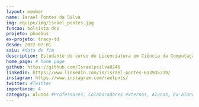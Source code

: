 ```yaml
---
layout: member
name: Israel Pontes da Silva
img: equipe/img/israel_pontes.jpg
funcao: bolsista dev
projeto: phoebus 
ex-projeto: tracy-td
desde: 2022-07-01
saiu: #data de fim
description: Estudante do curso de Licenciatura em Ciência da Computação na Universidade Federal da Paraíba (UFPB) - Campus IV, em Rio Tinto-PB, Tenho experiências com desenvolvimento de software, onde aprendi a projetar e implementar soluções eficientes para diversos contextos. Tenho habilidades em linguagens de programação como Java, JavaScript e TypeScript, e já trabalhei com tecnologias como Spring Boot, Angular, React e Wordpress, atualmente estudando nodeJS. Além disso, possuo conhecimentos em Banco de Dados MySQL, PostgreSQL, MongoDB, entre outros.
home_page: # home page
github: https://github.com/Israelpsilva8246
linkedin: https://www.linkedin.com/in/israel-pontes-6a3935219/
instagram: https://www.instagram.com/raelpnts/
twitter: #Twitter
importance: 4
category: Alunos #Professores, Colaboradores externos, Alunos, Ex-alunos
---
```

